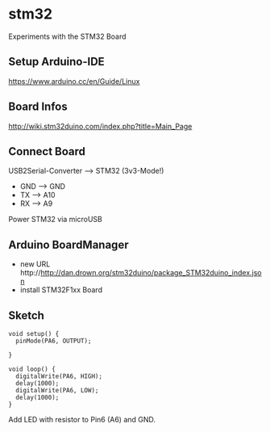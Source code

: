 # stm32
Experiments with the STM32 Board

## Setup Arduino-IDE

https://www.arduino.cc/en/Guide/Linux

## Board Infos

http://wiki.stm32duino.com/index.php?title=Main_Page

## Connect Board

USB2Serial-Converter --> STM32 (3v3-Mode!)
* GND --> GND
* TX --> A10
* RX --> A9

Power STM32 via microUSB

## Arduino BoardManager

* new URL http://http://dan.drown.org/stm32duino/package_STM32duino_index.json
* install STM32F1xx Board

## Sketch

~~~~~
void setup() {
  pinMode(PA6, OUTPUT);

}

void loop() {
  digitalWrite(PA6, HIGH);
  delay(1000);
  digitalWrite(PA6, LOW);
  delay(1000);
}
~~~~~

Add LED with resistor to Pin6 (A6) and GND.
